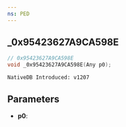 ```yaml
---
ns: PED
---
```

## _0x95423627A9CA598E

```c
// 0x95423627A9CA598E
void _0x95423627A9CA598E(Any p0);
```

```
NativeDB Introduced: v1207
```

## Parameters
* **p0**:
